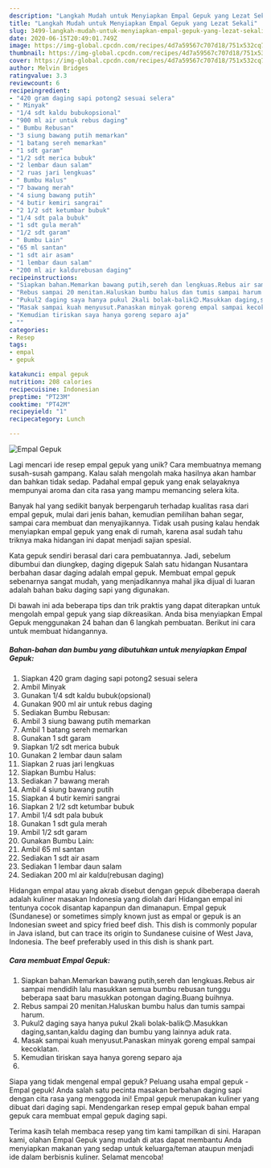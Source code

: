 ```yaml
---
description: "Langkah Mudah untuk Menyiapkan Empal Gepuk yang Lezat Sekali"
title: "Langkah Mudah untuk Menyiapkan Empal Gepuk yang Lezat Sekali"
slug: 3499-langkah-mudah-untuk-menyiapkan-empal-gepuk-yang-lezat-sekali
date: 2020-06-15T20:49:01.749Z
image: https://img-global.cpcdn.com/recipes/4d7a59567c707d18/751x532cq70/empal-gepuk-foto-resep-utama.jpg
thumbnail: https://img-global.cpcdn.com/recipes/4d7a59567c707d18/751x532cq70/empal-gepuk-foto-resep-utama.jpg
cover: https://img-global.cpcdn.com/recipes/4d7a59567c707d18/751x532cq70/empal-gepuk-foto-resep-utama.jpg
author: Melvin Bridges
ratingvalue: 3.3
reviewcount: 6
recipeingredient:
- "420 gram daging sapi potong2 sesuai selera"
- " Minyak"
- "1/4 sdt kaldu bubukopsional"
- "900 ml air untuk rebus daging"
- " Bumbu Rebusan"
- "3 siung bawang putih memarkan"
- "1 batang sereh memarkan"
- "1 sdt garam"
- "1/2 sdt merica bubuk"
- "2 lembar daun salam"
- "2 ruas jari lengkuas"
- " Bumbu Halus"
- "7 bawang merah"
- "4 siung bawang putih"
- "4 butir kemiri sangrai"
- "2 1/2 sdt ketumbar bubuk"
- "1/4 sdt pala bubuk"
- "1 sdt gula merah"
- "1/2 sdt garam"
- " Bumbu Lain"
- "65 ml santan"
- "1 sdt air asam"
- "1 lembar daun salam"
- "200 ml air kaldurebusan daging"
recipeinstructions:
- "Siapkan bahan.Memarkan bawang putih,sereh dan lengkuas.Rebus air sampai mendidih lalu masukkan semua bumbu rebusan tunggu beberapa saat baru masukkan potongan daging.Buang buihnya."
- "Rebus sampai 20 menitan.Haluskan bumbu halus dan tumis sampai harum."
- "Pukul2 daging saya hanya pukul 2kali bolak-balik😊.Masukkan daging,santan,kaldu daging dan bumbu yang lainnya aduk rata."
- "Masak sampai kuah menyusut.Panaskan minyak goreng empal sampai kecoklatan."
- "Kemudian tiriskan saya hanya goreng separo aja"
- ""
categories:
- Resep
tags:
- empal
- gepuk

katakunci: empal gepuk 
nutrition: 208 calories
recipecuisine: Indonesian
preptime: "PT23M"
cooktime: "PT42M"
recipeyield: "1"
recipecategory: Lunch

---
```



![Empal Gepuk](https://img-global.cpcdn.com/recipes/4d7a59567c707d18/751x532cq70/empal-gepuk-foto-resep-utama.jpg)

Lagi mencari ide resep empal gepuk yang unik? Cara membuatnya memang susah-susah gampang. Kalau salah mengolah maka hasilnya akan hambar dan bahkan tidak sedap. Padahal empal gepuk yang enak selayaknya mempunyai aroma dan cita rasa yang mampu memancing selera kita.

Banyak hal yang sedikit banyak berpengaruh terhadap kualitas rasa dari empal gepuk, mulai dari jenis bahan, kemudian pemilihan bahan segar, sampai cara membuat dan menyajikannya. Tidak usah pusing kalau hendak menyiapkan empal gepuk yang enak di rumah, karena asal sudah tahu triknya maka hidangan ini dapat menjadi sajian spesial.

Kata gepuk sendiri berasal dari cara pembuatannya. Jadi, sebelum dibumbui dan diungkep, daging digepuk Salah satu hidangan Nusantara berbahan dasar daging adalah empal gepuk. Membuat empal gepuk sebenarnya sangat mudah, yang menjadikannya mahal jika dijual di luaran adalah bahan baku daging sapi yang digunakan.


Di bawah ini ada beberapa tips dan trik praktis yang dapat diterapkan untuk mengolah empal gepuk yang siap dikreasikan. Anda bisa menyiapkan Empal Gepuk menggunakan 24 bahan dan 6 langkah pembuatan. Berikut ini cara untuk membuat hidangannya.

<!--inarticleads1-->

##### Bahan-bahan dan bumbu yang dibutuhkan untuk menyiapkan Empal Gepuk:

1. Siapkan 420 gram daging sapi potong2 sesuai selera
1. Ambil  Minyak
1. Gunakan 1/4 sdt kaldu bubuk(opsional)
1. Gunakan 900 ml air untuk rebus daging
1. Sediakan  Bumbu Rebusan:
1. Ambil 3 siung bawang putih memarkan
1. Ambil 1 batang sereh memarkan
1. Gunakan 1 sdt garam
1. Siapkan 1/2 sdt merica bubuk
1. Gunakan 2 lembar daun salam
1. Siapkan 2 ruas jari lengkuas
1. Siapkan  Bumbu Halus:
1. Sediakan 7 bawang merah
1. Ambil 4 siung bawang putih
1. Siapkan 4 butir kemiri sangrai
1. Siapkan 2 1/2 sdt ketumbar bubuk
1. Ambil 1/4 sdt pala bubuk
1. Gunakan 1 sdt gula merah
1. Ambil 1/2 sdt garam
1. Gunakan  Bumbu Lain:
1. Ambil 65 ml santan
1. Sediakan 1 sdt air asam
1. Sediakan 1 lembar daun salam
1. Sediakan 200 ml air kaldu(rebusan daging)


Hidangan empal atau yang akrab disebut dengan gepuk dibeberapa daerah adalah kuliner masakan Indonesia yang diolah dari Hidangan empal ini tentunya cocok disantap kapanpun dan dimanapun. Empal gepuk (Sundanese) or sometimes simply known just as empal or gepuk is an Indonesian sweet and spicy fried beef dish. This dish is commonly popular in Java island, but can trace its origin to Sundanese cuisine of West Java, Indonesia. The beef preferably used in this dish is shank part. 

<!--inarticleads2-->

##### Cara membuat Empal Gepuk:

1. Siapkan bahan.Memarkan bawang putih,sereh dan lengkuas.Rebus air sampai mendidih lalu masukkan semua bumbu rebusan tunggu beberapa saat baru masukkan potongan daging.Buang buihnya.
1. Rebus sampai 20 menitan.Haluskan bumbu halus dan tumis sampai harum.
1. Pukul2 daging saya hanya pukul 2kali bolak-balik😊.Masukkan daging,santan,kaldu daging dan bumbu yang lainnya aduk rata.
1. Masak sampai kuah menyusut.Panaskan minyak goreng empal sampai kecoklatan.
1. Kemudian tiriskan saya hanya goreng separo aja
1. 


Siapa yang tidak mengenal empal gepuk? Peluang usaha empal gepuk -Empal gepuk! Anda salah satu pecinta masakan berbahan daging sapi dengan cita rasa yang menggoda ini! Empal gepuk merupakan kuliner yang dibuat dari daging sapi. Mendengarkan resep empal gepuk bahan empal gepuk cara membuat empal gepuk daging sapi. 

Terima kasih telah membaca resep yang tim kami tampilkan di sini. Harapan kami, olahan Empal Gepuk yang mudah di atas dapat membantu Anda menyiapkan makanan yang sedap untuk keluarga/teman ataupun menjadi ide dalam berbisnis kuliner. Selamat mencoba!
